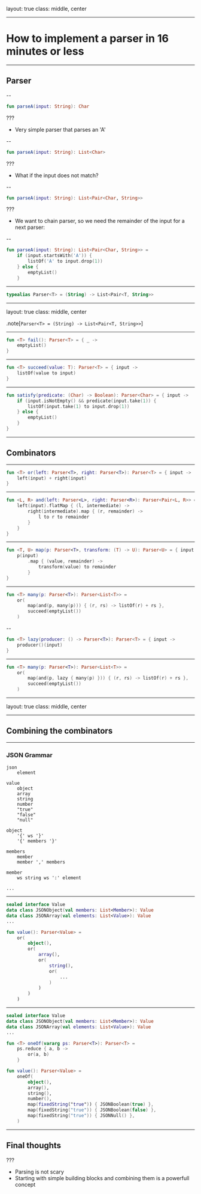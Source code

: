 layout: true
class: middle, center


---
# How to implement a parser in 16 minutes or less

---

## Parser

--

```kotlin
fun parseA(input: String): Char
```

???

* Very simple parser that parses an 'A'

--

```kotlin
fun parseA(input: String): List<Char>
```

???

* What if the input does not match?

--

```kotlin
fun parseA(input: String): List<Pair<Char, String>>
```

???

* We want to chain parser, so we need the remainder of the input for a next parser:

--

```kotlin
fun parseA(input: String): List<Pair<Char, String>> =
    if (input.startsWith('A')) {
        listOf('A' to input.drop(1))
    } else {
        emptyList()
    }
```

---

```kotlin
typealias Parser<T> = (String) -> List<Pair<T, String>>
```

---
layout: true
class: middle, center 

.note[`Parser<T> = (String) -> List<Pair<T, String>>`]

---

```kotlin
fun <T> fail(): Parser<T> = { _ ->
    emptyList()
}
```

---

```kotlin
fun <T> succeed(value: T): Parser<T> = { input ->
    listOf(value to input)
}
```

---

```kotlin
fun satisfy(predicate: (Char) -> Boolean): Parser<Char> = { input ->
    if (input.isNotEmpty() && predicate(input.take(1)) {
        listOf(input.take(1) to input.drop(1))
    } else {
        emptyList()
    }
}
```

---
## Combinators

---

```kotlin
fun <T> or(left: Parser<T>, right: Parser<T>): Parser<T> = { input ->
    left(input) + right(input)
}
```

---

```kotlin
fun <L, R> and(left: Parser<L>, right: Parser<R>): Parser<Pair<L, R>> = { input ->
    left(input).flatMap { (l, intermediate) ->
        right(intermediate).map { (r, remainder) ->
            l to r to remainder
        }
    }
}
```

---

```kotlin
fun <T, U> map(p: Parser<T>, transform: (T) -> U): Parser<U> = { input ->
    p(input)
        .map { (value, remainder) ->
            transform(value) to remainder
        }
}
```

---

```kotlin
fun <T> many(p: Parser<T>): Parser<List<T>> =
    or(
        map(and(p, many(p))) { (r, rs) -> listOf(r) + rs },
        succeed(emptyList())
    )
```

--

```kotlin
fun <T> lazy(producer: () -> Parser<T>): Parser<T> = { input ->
    producer()(input)
}
```

---

```kotlin
fun <T> many(p: Parser<T>): Parser<List<T>> =
    or(
        map(and(p, lazy { many(p) })) { (r, rs) -> listOf(r) + rs },
        succeed(emptyList())
    )
```
---
layout: true
class: middle, center 

---
## Combining the combinators

---

### JSON Grammar

```
json
    element

value
    object
    array
    string
    number
    "true"
    "false"
    "null"

object
    '{' ws '}'
    '{' members '}'

members
    member
    member ',' members

member
    ws string ws ':' element

...
```
---

```kotlin
sealed interface Value
data class JSONObject(val members: List<Member>): Value
data class JSONArray(val elements: List<Value>): Value
...

fun value(): Parser<Value> =
    or(
        object(),
        or(
            array(),
            or(
                string(),
                or(
                    ...
                )
            )
        )
    )
```
---
```kotlin
sealed interface Value
data class JSONObject(val members: List<Member>): Value
data class JSONArray(val elements: List<Value>): Value
...

fun <T> oneOf(vararg ps: Parser<T>): Parser<T> =
    ps.reduce { a, b ->
        or(a, b)
    }

fun value(): Parser<Value> =
    oneOf(
        object(),
        array(),
        string(),
        number(),
        map(fixedString("true")) { JSONBoolean(true) },
        map(fixedString("true")) { JSONBoolean(false) },
        map(fixedString("true")) { JSONNull() },
    )

```
---
## Final thoughts

???

* Parsing is not scary
* Starting with simple building blocks and combining them is a powerfull concept